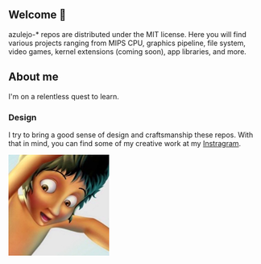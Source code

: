 ## Welcome 👋

azulejo-* repos are distributed under the MIT license. Here you will find various projects ranging from MIPS CPU, graphics pipeline, file system, video games, kernel extensions (coming soon), app libraries, and more.

## About me

I'm on a relentless quest to learn.

### Design
I try to bring a good sense of design and craftsmanship these repos. With that in mind, you can find some of my creative work at my [Instragram](https://www.instagram.com/miklumba/).

<img src="./art.png" alt="art.png" width="200">




<!--
**miclomba/miclomba** is a ✨ _special_ ✨ repository because its `README.md` (this file) appears on your GitHub profile.

Here are some ideas to get you started:

- 🔭 I’m currently working on ...
- 🌱 I’m currently learning ...
- 👯 I’m looking to collaborate on ...
- 🤔 I’m looking for help with ...
- 💬 Ask me about ...
- 📫 How to reach me: ...
- 😄 Pronouns: ...
- ⚡ Fun fact: ...
-->
